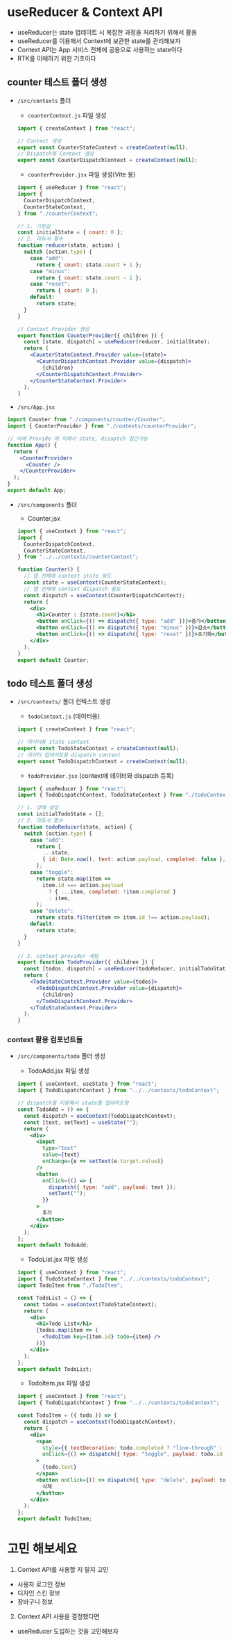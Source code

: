 # useReducer & Context API

- useReducer는 state 업데이트 시 복잡한 과정을 처리하기 위해서 활용
- useReducer를 이용해서 Context에 보관한 state를 관리해보자
- Context API는 App 서비스 전체에 공용으로 사용하는 state이다
- RTK를 이애하기 위한 기초이다

## counter 테스트 폴더 생성

- `/src/contexts` 폴더

  - `counterContext.js` 파일 생성

  ```js
  import { createContext } from "react";

  // Context 생성
  export const CounterStateContext = createContext(null);
  // Dispatch용 Context 생성
  export const CounterDispatchContext = createContext(null);
  ```

  - `counterProvider.jsx` 파일 생성(Vite 용)

  ```jsx
  import { useReducer } from "react";
  import {
    CounterDispatchContext,
    CounterStateContext,
  } from "./counterContext";

  // 1. 기본값
  const initialState = { count: 0 };
  // 2. 리듀서 함수
  function reducer(state, action) {
    switch (action.type) {
      case "add":
        return { count: state.count + 1 };
      case "minus":
        return { count: state.count - 1 };
      case "reset":
        return { count: 0 };
      default:
        return state;
    }
  }

  // Context Provider 생성
  export function CounterProvider({ children }) {
    const [state, dispatch] = useReducer(reducer, initialState);
    return (
      <CounterStateContext.Provider value={state}>
        <CounterDispatchContext.Provider value={dispatch}>
          {children}
        </CounterDispatchContext.Provider>
      </CounterStateContext.Provider>
    );
  }
  ```

- `/src/App.jsx`

```jsx
import Counter from "./components/counter/Counter";
import { CounterProvider } from "./contexts/counterProvider";

// 아래 Provide 에 의해서 state, disaptch 접근가능
function App() {
  return (
    <CounterProvider>
      <Counter />
    </CounterProvider>
  );
}
export default App;
```

- `/src/components` 폴더

  - Counter.jsx

  ```jsx
  import { useContext } from "react";
  import {
    CounterDispatchContext,
    CounterStateContext,
  } from "../../contexts/counterContext";

  function Counter() {
    // 앱 전체에 context state 용도
    const state = useContext(CounterStateContext);
    // 앱 전체에 context dispatch 용도
    const dispatch = useContext(CounterDispatchContext);
    return (
      <div>
        <h1>Counter : {state.count}</h1>
        <button onClick={() => dispatch({ type: "add" })}>증가</button>
        <button onClick={() => dispatch({ type: "minus" })}>감소</button>
        <button onClick={() => dispatch({ type: "reset" })}>초기화</button>
      </div>
    );
  }
  export default Counter;
  ```

## todo 테스트 폴더 생성

- `/src/contexts/` 폴더 컨텍스트 생성

  - `todoContext.js` (데이터용)

  ```js
  import { createContext } from "react";

  // 데이터용 state context
  export const TodoStateContext = createContext(null);
  // 데이터 업데이트용 dispatch context
  export const TodoDispatchContext = createContext(null);
  ```

  - `todoProvider.jsx` (context에 데이터와 dispatch 등록)

  ```jsx
  import { useReducer } from "react";
  import { TodoDispatchContext, TodoStateContext } from "./todoContext";

  // 1. 상태 생성
  const initialTodoState = [];
  // 2. 리듀서 함수
  function todoReducer(state, action) {
    switch (action.type) {
      case "add":
        return [
          ...state,
          { id: Date.now(), text: action.payload, completed: false },
        ];
      case "toggle":
        return state.map(item =>
          item.id === action.payload
            ? { ...item, completed: !item.completed }
            : item,
        );
      case "delete":
        return state.filter(item => item.id !== action.payload);
      default:
        return state;
    }
  }

  // 3. context provider 세팅
  export function TodoProvider({ children }) {
    const [todos, dispatch] = useReducer(todoReducer, initialTodoState);
    return (
      <TodoStateContext.Provider value={todos}>
        <TodoDispatchContext.Provider value={dispatch}>
          {children}
        </TodoDispatchContext.Provider>
      </TodoStateContext.Provider>
    );
  }
  ```

### context 활용 컴포넌트들

- `/src/components/todo` 폴더 생성

  - TodoAdd.jsx 파일 생성

  ```jsx
  import { useContext, useState } from "react";
  import { TodoDispatchContext } from "../../contexts/todoContext";

  // dispatch를 이용해서 state를 업데이트함
  const TodoAdd = () => {
    const dispatch = useContext(TodoDispatchContext);
    const [text, setText] = useState("");
    return (
      <div>
        <input
          type="text"
          value={text}
          onChange={e => setText(e.target.value)}
        />
        <button
          onClick={() => {
            dispatch({ type: "add", payload: text });
            setText("");
          }}
        >
          추가
        </button>
      </div>
    );
  };
  export default TodoAdd;
  ```

  - TodoList.jsx 파일 생성

  ```jsx
  import { useContext } from "react";
  import { TodoStateContext } from "../../contexts/todoContext";
  import TodoItem from "./TodoItem";

  const TodoList = () => {
    const todos = useContext(TodoStateContext);
    return (
      <div>
        <h1>Todo List</h1>
        {todos.map(item => (
          <TodoItem key={item.id} todo={item} />
        ))}
      </div>
    );
  };
  export default TodoList;
  ```

  - TodoItem.jsx 파일 생성

  ```jsx
  import { useContext } from "react";
  import { TodoDispatchContext } from "../../contexts/todoContext";

  const TodoItem = ({ todo }) => {
    const dispatch = useContext(TodoDispatchContext);
    return (
      <div>
        <span
          style={{ textDecoration: todo.completed ? "line-through" : "none" }}
          onClick={() => dispatch({ type: "toggle", payload: todo.id })}
        >
          {todo.text}
        </span>
        <button onClick={() => dispatch({ type: "delete", payload: todo.id })}>
          삭제
        </button>
      </div>
    );
  };
  export default TodoItem;
  ```

# 고민 해보세요

1. Context API를 사용할 지 말지 고민

- 사용자 로그인 정보
- 디자인 스킨 정보
- 장바구니 정보

2. Context API 사용을 결정했다면

- useReducer 도입하는 것을 고민해보자

